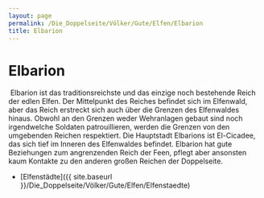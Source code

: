 ```yaml
---
layout: page
permalink: /Die_Doppelseite/Völker/Gute/Elfen/Elbarion
title: Elbarion
---
```


# Elbarion

<img alt="" src="{{ site.baseurl }}/assets/images/wappen/elbarion.jpg" />
Elbarion ist das traditionsreichste und das einzige noch bestehende Reich der edlen Elfen. Der Mittelpunkt des Reiches befindet sich im Elfenwald, aber das Reich erstreckt sich auch über die Grenzen des Elfenwaldes hinaus. Obwohl an den Grenzen weder Wehranlagen gebaut sind noch irgendwelche Soldaten patrouillieren, werden die Grenzen von den umgebenden Reichen respektiert. Die Hauptstadt Elbarions ist El-Cicadee, das sich tief im Inneren des Elfenwaldes befindet. Elbarion hat gute Beziehungen zum angrenzenden Reich der Feen, pflegt aber ansonsten kaum Kontakte zu den anderen großen Reichen der Doppelseite.

- [Elfenstädte]({{ site.baseurl }}/Die_Doppelseite/Völker/Gute/Elfen/Elfenstaedte)

